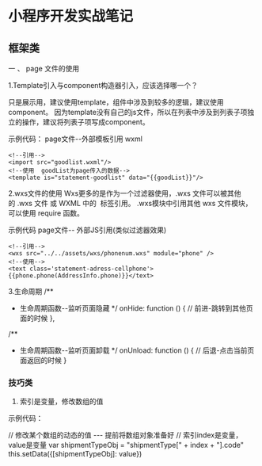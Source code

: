 # 小程序开发实战笔记

## 框架类
一 、 page 文件的使用

1.Template引入与component构造器引入，应该选择哪一个？

只是展示用，建议使用template，组件中涉及到较多的逻辑，建议使用component。
因为template没有自己的js文件，所以在列表中涉及到列表子项独立的操作，建议将列表子项写成component。

示例代码：
page文件--外部模板引用  wxml
```wxml
<!--引用-->
<import src="goodlist.wxml"/>
<!--使用  goodList为page传入的数据-->
<template is="statement-goodlist" data="{{goodList}}"/>
```
2.wxs文件的使用
Wxs更多的是作为一个过滤器使用，.wxs 文件可以被其他的 .wxs 文件 或 WXML 中的 <wxs> 标签引用。
.wxs模块中引用其他 wxs 文件模块，可以使用 require 函数。

示例代码
page文件--
外部JS引用(类似过滤器效果)
```wxml
<!--引用-->
<wxs src="../../assets/wxs/phonenum.wxs" module="phone" />
<!--使用-->
<text class='statement-adress-cellphone'>{{phone.phone(AddressInfo.phone)}}</text>
```

3.生命周期
 /**
   * 生命周期函数--监听页面隐藏
   */
  onHide: function () {
    // 前进-跳转到其他页面的时候
  },
  
/**
 * 生命周期函数--监听页面卸载
 */
onUnload: function () {
  // 后退-点击当前页面返回的时候
}

### 技巧类
1. 索引是变量，修改数组的值

示例代码：

// 修改某个数组的动态的值 --- 提前将数组对象准备好
// 索引index是变量， value是变量
var shipmentTypeObj = "shipmentType[" + index + "].code"
this.setData({[shipmentTypeObj]: value})




